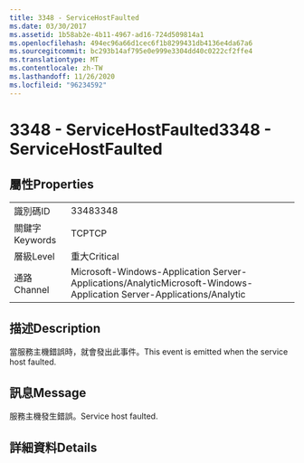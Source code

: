 ```yaml
---
title: 3348 - ServiceHostFaulted
ms.date: 03/30/2017
ms.assetid: 1b58ab2e-4b11-4967-ad16-724d509814a1
ms.openlocfilehash: 494ec96a66d1cec6f1b8299431db4136e4da67a6
ms.sourcegitcommit: bc293b14af795e0e999e3304dd40c0222cf2ffe4
ms.translationtype: MT
ms.contentlocale: zh-TW
ms.lasthandoff: 11/26/2020
ms.locfileid: "96234592"
---
```

# <a name="3348---servicehostfaulted"></a><span data-ttu-id="372de-102">3348 - ServiceHostFaulted</span><span class="sxs-lookup"><span data-stu-id="372de-102">3348 - ServiceHostFaulted</span></span>

## <a name="properties"></a><span data-ttu-id="372de-103">屬性</span><span class="sxs-lookup"><span data-stu-id="372de-103">Properties</span></span>  
  
|||  
|-|-|  
|<span data-ttu-id="372de-104">識別碼</span><span class="sxs-lookup"><span data-stu-id="372de-104">ID</span></span>|<span data-ttu-id="372de-105">3348</span><span class="sxs-lookup"><span data-stu-id="372de-105">3348</span></span>|  
|<span data-ttu-id="372de-106">關鍵字</span><span class="sxs-lookup"><span data-stu-id="372de-106">Keywords</span></span>|<span data-ttu-id="372de-107">TCP</span><span class="sxs-lookup"><span data-stu-id="372de-107">TCP</span></span>|  
|<span data-ttu-id="372de-108">層級</span><span class="sxs-lookup"><span data-stu-id="372de-108">Level</span></span>|<span data-ttu-id="372de-109">重大</span><span class="sxs-lookup"><span data-stu-id="372de-109">Critical</span></span>|  
|<span data-ttu-id="372de-110">通路</span><span class="sxs-lookup"><span data-stu-id="372de-110">Channel</span></span>|<span data-ttu-id="372de-111">Microsoft-Windows-Application Server-Applications/Analytic</span><span class="sxs-lookup"><span data-stu-id="372de-111">Microsoft-Windows-Application Server-Applications/Analytic</span></span>|  
  
## <a name="description"></a><span data-ttu-id="372de-112">描述</span><span class="sxs-lookup"><span data-stu-id="372de-112">Description</span></span>  

 <span data-ttu-id="372de-113">當服務主機錯誤時，就會發出此事件。</span><span class="sxs-lookup"><span data-stu-id="372de-113">This event is emitted when the service host faulted.</span></span>  
  
## <a name="message"></a><span data-ttu-id="372de-114">訊息</span><span class="sxs-lookup"><span data-stu-id="372de-114">Message</span></span>  

 <span data-ttu-id="372de-115">服務主機發生錯誤。</span><span class="sxs-lookup"><span data-stu-id="372de-115">Service host faulted.</span></span>  
  
## <a name="details"></a><span data-ttu-id="372de-116">詳細資料</span><span class="sxs-lookup"><span data-stu-id="372de-116">Details</span></span>
